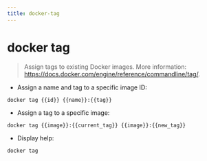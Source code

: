 ```yaml
---
title: docker-tag
---
```

# docker tag

> Assign tags to existing Docker images.
> More information: <https://docs.docker.com/engine/reference/commandline/tag/>.

- Assign a name and tag to a specific image ID:

`docker tag {{id}} {{name}}:{{tag}}`

- Assign a tag to a specific image:

`docker tag {{image}}:{{current_tag}} {{image}}:{{new_tag}}`

- Display help:

`docker tag`
